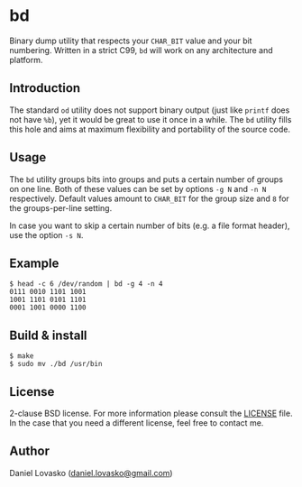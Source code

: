 # bd
Binary dump utility that respects your `CHAR_BIT` value and your bit numbering.
Written in a strict C99, `bd` will work on any architecture and platform.

## Introduction
The standard `od` utility does not support binary output (just like `printf`
does not have `%b`), yet it would be great to use it once in a while. The `bd`
utility fills this hole and aims at maximum flexibility and portability of the
source code.

## Usage
The `bd` utility groups bits into groups and puts a certain number of groups on
one line. Both of these values can be set by options `-g N` and `-n N`
respectively. Default values amount to `CHAR_BIT` for the group size and `8`
for the groups-per-line setting.

In case you want to skip a certain number of bits (e.g. a file format header),
use the option `-s N`.

## Example
```
$ head -c 6 /dev/random | bd -g 4 -n 4
0111 0010 1101 1001
1001 1101 0101 1101
0001 1001 0000 1100
```

## Build & install
```
$ make
$ sudo mv ./bd /usr/bin
```

## License
2-clause BSD license. For more information please consult the
[LICENSE](LICENSE.md) file. In the case that you need a different license, feel
free to contact me.

## Author
Daniel Lovasko (daniel.lovasko@gmail.com)

